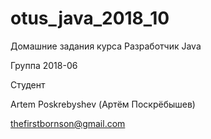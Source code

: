 # otus_java_2018_10
Домашние задания курса Разработчик Java 

Группа 2018-06

Студент

Artem Poskrebyshev (Артём Поскрёбышев)

thefirstbornson@gmail.com

